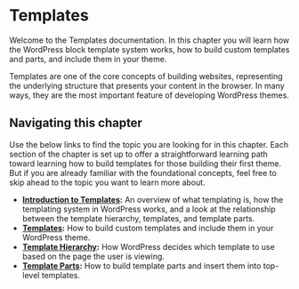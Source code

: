# Templates

Welcome to the Templates documentation. In this chapter you will learn how the WordPress block template system works, how to build custom templates and parts, and include them in your theme.

Templates are one of the core concepts of building websites, representing the underlying structure that presents your content in the browser. In many ways, they are the most important feature of developing WordPress themes.

## Navigating this chapter

Use the below links to find the topic you are looking for in this chapter. Each section of the chapter is set up to offer a straightforward learning path toward learning how to build templates for those building their first theme. But if you are already familiar with the foundational concepts, feel free to skip ahead to the topic you want to learn more about.

*   [**Introduction to Templates**](https://developer.wordpress.org/themes/templates/introduction-to-templates/)**:** An overview of what templating is, how the templating system in WordPress works, and a look at the relationship between the template hierarchy, templates, and template parts.
*   [**Templates**](https://developer.wordpress.org/themes/templates/templates/)**:** How to build custom templates and include them in your WordPress theme.
*   [**Template Hierarchy**](https://developer.wordpress.org/themes/templates/template-hierarchy/)**:** How WordPress decides which template to use based on the page the user is viewing.
*   [**Template Parts**](https://developer.wordpress.org/themes/templates/template-parts/)**:** How to build template parts and insert them into top-level templates.